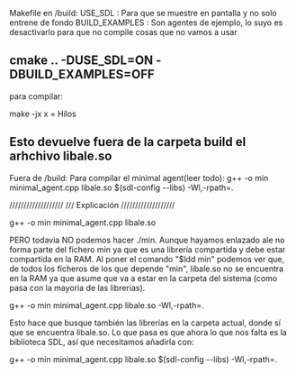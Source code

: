 Makefile en /build:
USE_SDL : Para que se muestre en pantalla y no solo entrene de fondo
BUILD_EXAMPLES : Son agentes de ejemplo, lo suyo es desactivarlo para que no compile cosas que no vamos a usar

cmake .. -DUSE_SDL=ON -DBUILD_EXAMPLES=OFF
--------------------------------------------
para compilar:

make -jx
x = Hilos

Esto devuelve fuera de la carpeta build el arhchivo libale.so
--------------------------------------------
Fuera de /build:
Para compilar el minimal agent(leer todo):
g++ -o min minimal_agent.cpp libale.so $(sdl-config --libs) -Wl,-rpath=.

///////////////////
/// Explicación
///////////////////

g++ -o min minimal_agent.cpp libale.so

PERO todavia NO podemos hacer ./min. Aunque hayamos enlazado ale no forma parte del fichero min ya que es una librería compartida y debe estar compartida en la RAM. Al poner el comando "$ldd min" podemos ver que, de todos los ficheros de los que depende "min", libale.so no se encuentra en la RAM ya que asume que va a estar en la carpeta del sistema (como pasa con la mayoria de las librerias).

g++ -o min minimal_agent.cpp libale.so -Wl,-rpath=.

Esto hace que busque también las librerías en la carpeta actual, donde sí que se encuentra libale.so. Lo que pasa es que ahora lo que nos falta es la biblioteca SDL, así que necesitamos añadirla con:

g++ -o min minimal_agent.cpp libale.so $(sdl-config --libs) -Wl,-rpath=.
